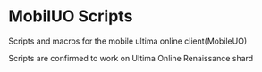 # MobilUO Scripts

Scripts and macros for the mobile ultima online client(MobileUO)

Scripts are confirmed to work on Ultima Online Renaissance shard
